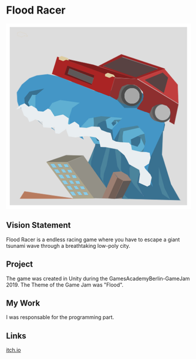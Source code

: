 # Flood Racer

![LOGO](res/FloodRacer.png)

## Vision Statement

Flood Racer is a endless racing game where you have to escape a giant tsunami wave through a breathtaking low-poly city.

## Project

The game was created in Unity during the GamesAcademyBerlin-GameJam 2019. The Theme of the Game Jam was "Flood".

## My Work

I was responsable for the programming part.

## Links

[itch.io](https://jonas-7.itch.io/flood-racer)

